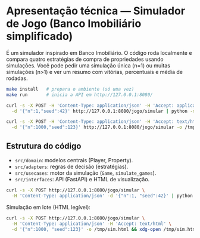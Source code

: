 Apresentação técnica — Simulador de Jogo (Banco Imobiliário simplificado)
=====================================================================

É um simulador inspirado em Banco Imobiliário. O código roda localmente e
compara quatro estratégias de compra de propriedades usando simulações.
Você pode pedir uma simulação única (n=1) ou muitas simulações (n>1) e ver
um resumo com vitórias, percentuais e média de rodadas.

  ```bash
  make install   # prepara o ambiente (só uma vez)
  make run       # inicia a API em http://127.0.0.1:8080/
  ```

  ```bash
  curl -s -X POST -H 'Content-Type: application/json' -H 'Accept: application/json' \
    -d '{"n":1,"seed":42}' http://127.0.0.1:8080/jogo/simular | python -m json.tool
  ```

  ```bash
  curl -s -X POST -H 'Content-Type: application/json' -H 'Accept: text/html' \
    -d '{"n":1000,"seed":123}' http://127.0.0.1:8080/jogo/simular -o /tmp/sim.html && xdg-open /tmp/sim.html
  ```

Estrutura do código
---------------------------------
- `src/domain`: modelos centrais (Player, Property).
- `src/adapters`: regras de decisão (estratégias).
- `src/usecases`: motor da simulação (`Game`, `simulate_games`).
- `src/interfaces`: API (FastAPI) e HTML de visualização.

```bash
curl -s -X POST http://127.0.0.1:8080/jogo/simular \
  -H 'Content-Type: application/json' -d '{"n":1, "seed":42}' | python -m json.tool
```

Simulação em lote (HTML legível):

```bash
curl -s -X POST http://127.0.0.1:8080/jogo/simular \
  -H 'Content-Type: application/json' -H 'Accept: text/html' \
  -d '{"n":1000, "seed":123}' -o /tmp/sim.html && xdg-open /tmp/sim.html
```


